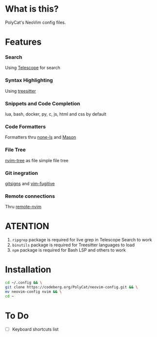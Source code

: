 # What is this?

PolyCat's NeoVim config files.

# Features

### Search
Using [Telescope](https://github.com/nvim-telescope/telescope.nvim) for search

### Syntax Highlighting
Using [treesitter](https://github.com/nvim-treesitter/nvim-treesitter)

### Snippets and Code Completion
lua, bash, docker, py, c, js, html and css by default

### Code Formatters
Formatters thru [none-ls](https://github.com/nvimtools/none-ls.nvim) and [Mason](https://github.com/williamboman/mason.nvim)

### File Tree
[nvim-tree](https://github.com/nvim-tree/nvim-tree.lua) as file simple file tree

### Git inegration
[gitsigns](https://github.com/lewis6991/gitsigns.nvim) and [vim-fugitive](https://github.com/tpope/vim-fugitive)

### Remote connections
Thru [remote-nvim](https://github.com/amitds1997/remote-nvim.nvim)

# ATENTION
1. `ripgrep` package is required for live grep in Telescope Search to work
2. `binutils` package is required for Treesitter languages to load
3. `npm` package is required for Bash LSP and others to work

# Installation

```bash
cd ~/.config && \
git clone https://codeberg.org/PolyCat/neovim-config.git && \
mv neovim-config nvim && \
cd ~
```

# To Do

- [ ] Keyboard shortcuts list
